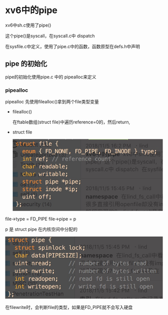 # xv6中的pipe

xv6中sh.c使用了pipe\(\)

这个pipe\(\)是syscall，在syscall.c中 dispatch

在sysfile.c中定义，使用了pipe.c中的函数，函数原型在defs.h中声明

## pipe 的初始化

pipe的初始化使用pipe.c 中的 pipealloc来定义

### pipealloc

pipealloc 先使用filealloc\(\)拿到两个file类型变量

* filealloc\(\)

    在ftable数组\(struct file\)中遍历reference=0的，然后return,

* struct file

  ![-w250](../.gitbook/assets/15415226163332.jpg)

file-&gt;type = FD\_PIPE file-&gt;pipe = p

p 是 struct pipe 在内核空间中分配的

![-w300](../.gitbook/assets/15415226555681.jpg)

在filewrite时，会判断file的类型，如果是FD\_PIPE就不会写入硬盘

